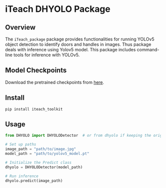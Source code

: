 # iTeach DHYOLO Package

## Overview

The `iTeach_package` package provides functionalities for running YOLOv5 object detection to identify doors and handles in images. Thus package deals with inference using Yolov5 model. This package includes command-line tools for inference with YOLOv5.

## Model Checkpoints

Download the pretrained checkpoints from [here](https://utdallas.box.com/v/DHYOLO-Pretrained-Checkpoints).

## Install

```shell
pip install iteach_toolkit
```

## Usage

```python
from DHYOLO import DHYOLODetector  # or from dhyolo if keeping the original name

# Set up paths
image_path = "path/to/image.jpg"
model_path = "path/to/yolov5_model.pt"

# Initialize the Predict class
dhyolo = DHYOLODetector(model_path)

# Run inference
dhyolo.predict(image_path)
```